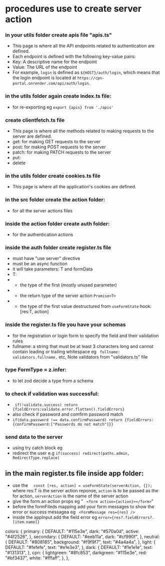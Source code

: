 # procedures use to create server action

### in your utils folder create apis file "apis.ts"
- This page is where all the API endpoints related to authentication are defined.
- Each endpoint is defined with the following key-value pairs:
- Key: A descriptive name for the endpoint
- Value: The URL of the endpoint
- For example, `login` is defined as `${HOST}/auth/login`, which means that the login endpoint is located at `https://cpn-portal.onrender.com/api/auth/login`.

### in the utils folder again create index.ts file:
- for re-exporting eg `export {apis} from './apis'`
### create clientfetch.ts file
- This page is where all the methods related to making requests to the server are defined.
 - get: for making GET requests to the server
 - post: for making POST requests to the server
 - patch: for making PATCH requests to the server
 - put:
 - delete

### in the utils folder create cookies.ts file
- This page is where all the application's cookies are defined.

### in the src folder create the action folder:
- for all the server actions files

### inside the action folder create auth folder:
- for the authentication actions

### inside the auth folder create register.ts file
- must have "use server" directive
- must be an async function
- it will take parameters: T and formData
- T:
- - the type of the first (mostly unused parameter)
- - the return type of the server action `Promise<T>`
- - the type of the first value destructured from `useFormState` hook: [res:T, action]

### inside the register.ts file you have your schemas
-  for the registration or login form to specify the field and their validation rules
- fullname: a string that must be at least 3 characters long and cannot contain leading or trailing whitespace eg ` fullname: validators.fullname,` etc, Note validators from "validators.ts" file
### type FormType = z.infer<typeof schema>:
- to let zod decide a type from a schema

### to check if validation was successful:
- ` if(!validate.success) return {fieldErrors:validate.error.flatten().fieldErrors}`
- also check if password and comfirm password match
- `if(data.password !== data.confirmPassword) return {fieldErrors:{confirmPassword:["Passwords do not match"]}}`

### send data to the server
- using try catch block eg 
- redirect the user e.g ` if(success) redirect(paths.admin, RedirectType.replace) `


## in the main register.ts file inside app folder:
 - use the `  const [res, action] = useFormState(serverAction, {});` where res:T is the server action reponse, `action` is to be passed as the for action, `serverAction` is the name of the server action
 - give the form an action props eg " ` <form action={action}></form>`"
 - before the formFileds mapping add  your form messages to show the error or success messagea eg ` <FormMessage res={res} />` 
 - inside the appInput add the field error eg `error={res?.fieldErrors?.[item.name]}`
 



 colors: {
        primary: {
          DEFAULT: "#115e3e",
          dark: "#570a0d",
          active: "#4f2526",
        },
        secondary: {
          DEFAULT: "#eeb11a",
          dark: "#cf990f",
        },
        neutral: {
          DEFAULT: "#808185",
          background: "#f9f9f7",
          text: "#4a4a4a",
        },
        light: {
          DEFAULT: "#fefefe",
          text: "#e1e3e3",
        },
        dark: {
          DEFAULT: "#1e1e1e",
          text: "#131313",
        },
        cpn: {
          lightgreen: "#8fc853",
          darkgreen: "#115e3e",
          red: "#bf3437",
          white: "#fffaff",
        },
      },
